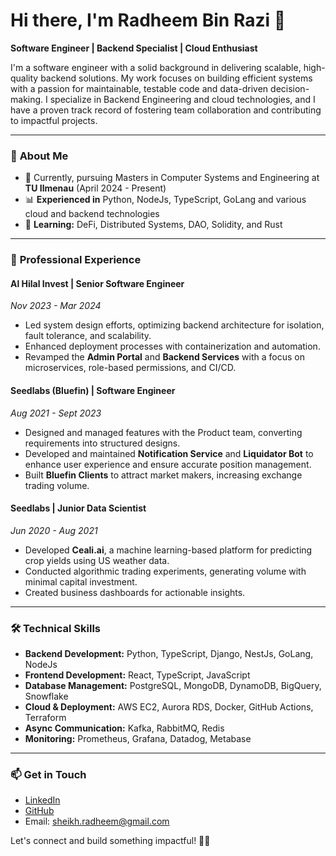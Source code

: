 # Hi there, I'm Radheem Bin Razi 👋
**Software Engineer | Backend Specialist | Cloud Enthusiast**

I'm a software engineer with a solid background in delivering scalable, high-quality backend solutions. My work focuses on building efficient systems with a passion for maintainable, testable code and data-driven decision-making. I specialize in Backend Engineering and cloud technologies, and I have a proven track record of fostering team collaboration and contributing to impactful projects.

---

### 🌟 **About Me**
- 🔧 Currently, pursuing Masters in Computer Systems and Engineering at **TU Ilmenau** (April 2024 - Present)
- 📊 **Experienced in** Python, NodeJs, TypeScript, GoLang and various cloud and backend technologies
- 🌱 **Learning:** DeFi, Distributed Systems, DAO, Solidity, and Rust
---

### 💼 **Professional Experience**

#### **Al Hilal Invest** | Senior Software Engineer  
*Nov 2023 - Mar 2024*  
- Led system design efforts, optimizing backend architecture for isolation, fault tolerance, and scalability.
- Enhanced deployment processes with containerization and automation.
- Revamped the **Admin Portal** and **Backend Services** with a focus on microservices, role-based permissions, and CI/CD.

#### **Seedlabs (Bluefin)** | Software Engineer  
*Aug 2021 - Sept 2023*  
- Designed and managed features with the Product team, converting requirements into structured designs.
- Developed and maintained **Notification Service** and **Liquidator Bot** to enhance user experience and ensure accurate position management.
- Built **Bluefin Clients** to attract market makers, increasing exchange trading volume.

#### **Seedlabs** | Junior Data Scientist  
*Jun 2020 - Aug 2021*  
- Developed **Ceali.ai**, a machine learning-based platform for predicting crop yields using US weather data.
- Conducted algorithmic trading experiments, generating volume with minimal capital investment.
- Created business dashboards for actionable insights.

---

### 🛠️ **Technical Skills**

- **Backend Development:** Python, TypeScript, Django, NestJs, GoLang, NodeJs
- **Frontend Development:** React, TypeScript, JavaScript
- **Database Management:** PostgreSQL, MongoDB, DynamoDB, BigQuery, Snowflake
- **Cloud & Deployment:** AWS EC2, Aurora RDS, Docker, GitHub Actions, Terraform
- **Async Communication:** Kafka, RabbitMQ, Redis
- **Monitoring:** Prometheus, Grafana, Datadog, Metabase

---

### 📫 **Get in Touch**

- [LinkedIn](https://linkedin.com/in/sheikh.radheem)
- [GitHub](https://github.com/sheikh.radheem)
- Email: [sheikh.radheem@gmail.com](mailto:sheikh.radheem@gmail.com)

Let's connect and build something impactful! 👨‍💻
